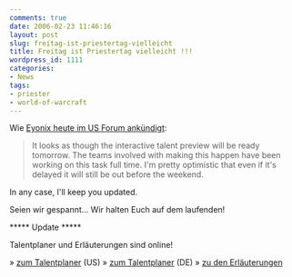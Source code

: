 ```yaml
---
comments: true
date: 2006-02-23 11:46:16
layout: post
slug: freitag-ist-priestertag-vielleicht
title: Freitag ist Priestertag vielleicht !!!
wordpress_id: 1111
categories:
- News
tags:
- priester
- world-of-warcraft
---
```


Wie [Eyonix heute im US Forum ankündigt](http://forums.worldofwarcraft.com/thread.aspx?FN=wow-priest&T=640043&P=1):



> It looks as though the interactive talent preview will be ready tomorrow. The teams involved with making this happen have been working on this task full time. I'm pretty optimistic that even if it's delayed it will still be out before the weekend.

In any case, I'll keep you updated.



Seien wir gespannt... Wir halten Euch auf dem laufenden!

***** Update *****

Talentplaner und Erläuterungen sind online!

» [zum Talentplaner](http://www.worldofwarcraft.com/info/classes/priests2/talents.html) (US)
» [zum Talentplaner](http://www.wow-europe.com/de/info/underdev/1p10/priest/talents.html) (DE)
» [zu den Erläuterungen](http://forums.worldofwarcraft.com/thread.aspx?fn=wow-priest&t=648886&p=1&tmp=1#post648886)
